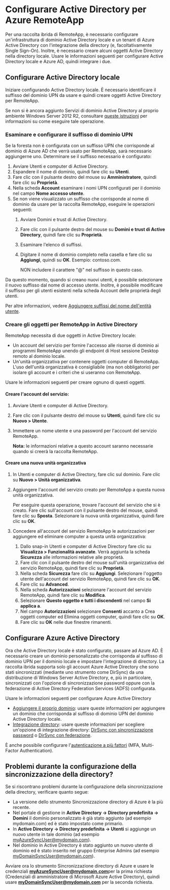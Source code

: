 
<properties 
    pageTitle="Configurare Active Directory per Azure RemoteApp" 
    description="Informazioni su come configurare Active Directory per lavorare con Azure RemoteApp." 
    services="remoteapp" 
	documentationCenter="" 
    authors="lizap" 
    manager="mbaldwin" />

<tags 
    ms.service="remoteapp" 
    ms.workload="compute" 
    ms.tgt_pltfrm="na" 
    ms.devlang="na" 
    ms.topic="article" 
    ms.date="04/28/2015" 
    ms.author="elizapo" />



# Configurare Active Directory per Azure RemoteApp


Per una raccolta ibrida di RemoteApp, è necessario configurare un'infrastruttura di dominio Active Directory locale e un tenant di Azure Active Directory con l'integrazione della directory (e, facoltativamente Single Sign-On). Inoltre, è necessario creare alcuni oggetti Active Directory nella directory locale. Usare le informazioni seguenti per configurare Active Directory locale e Azure AD, quindi integrare i due.

## Configurare Active Directory locale
Iniziare configurando Active Directory locale. È necessario identificare il suffisso del dominio UPN da usare e quindi creare oggetti Active Directory per RemoteApp.

Se non si è ancora aggiunto Servizi di dominio Active Directory al proprio ambiente Windows Server 2012 R2, consultare [queste istruzioni](https://technet.microsoft.com/library/cc731053.aspx) per informazioni su come eseguire tale operazione.
### Esaminare e configurare il suffisso di dominio UPN
Se la foresta non è configurata con un suffisso UPN che corrisponde al dominio di Azure AD che verrà usato per RemoteApp, sarà necessario aggiungerne uno. Determinare se il suffisso necessario è configurato:


1. Avviare Utenti e computer di Active Directory.
2.	Espandere il nome di dominio, quindi fare clic su **Utenti**.
3.	Fare clic con il pulsante destro del mouse su **Amministratore**, quindi fare clic su **Proprietà**.
4.	Nella scheda **Account** esaminare i nomi UPN configurati per il dominio nel campo **Nome accesso utente**.
5.	Se non viene visualizzato un suffisso che corrisponde al nome di dominio da usare per la raccolta RemoteApp, eseguire le operazioni seguenti:
	1.	Avviare Domini e trust di Active Directory.
	2.	Fare clic con il pulsante destro del mouse su **Domini e trust di Active Directory**, quindi fare clic su **Proprietà**.
	3.	Esaminare l'elenco di suffissi.
	4.	Digitare il nome di dominio completo nella casella e fare clic su **Aggiungi**, quindi su **OK**. Esempio: contoso.com. 

		NON includere il carattere "@" nel suffisso in questo caso.

Da questo momento, quando si creano nuovi utenti, è possibile selezionare il nuovo suffisso dal nome di accesso utente. Inoltre, è possibile modificare il suffisso per gli utenti esistenti nella scheda Account delle proprietà degli utenti.

Per altre informazioni, vedere [Aggiungere suffissi del nome dell'entità utente](http://technet.microsoft.com/library/cc772007.aspx).

### Creare gli oggetti per RemoteApp in Active Directory
RemoteApp necessita di due oggetti in Active Directory locale:


- Un account del servizio per fornire l'accesso alle risorse di dominio ai programmi RemoteApp unendo gli endpoint di Host sessione Desktop remoto al dominio locale.
- Un'unità organizzativa per contenere oggetti computer di RemoteApp. L'uso dell'unità organizzativa è consigliabile (ma non obbligatorio) per isolare gli account e i criteri che si useranno con RemoteApp.

Usare le informazioni seguenti per creare ognuno di questi oggetti.

#### Creare l'account del servizio:


1. Avviare Utenti e computer di Active Directory.
2.	Fare clic con il pulsante destro del mouse su **Utenti**, quindi fare clic su **Nuovo > Utente**.
3.	Immettere un nome utente e una password per l'account del servizio RemoteApp.

	**Nota:** le informazioni relative a questo account saranno necessarie quando si creerà la raccolta RemoteApp.

#### Creare una nuova unità organizzativa


1. In Utenti e computer di Active Directory, fare clic sul dominio. Fare clic su **Nuovo > Unità organizzativa**.
2. Aggiungere l'account del servizio creato per RemoteApp a questa nuova unità organizzativa.

	Per eseguire questa operazione, trovare l'account del servizio che si è creato. Fare clic sull'account con il pulsante destro del mouse, quindi fare clic su **Sposta**. Selezionare la nuova unità organizzativa, quindi fare clic su **OK**.


1. Concedere all'account del servizio RemoteApp le autorizzazioni per aggiungere ed eliminare computer a questa unità organizzativa:
	1. Dallo snap-in Utenti e computer di Active Directory fare clic su **Visualizza > Funzionalità avanzate**. Verrà aggiunta la scheda **Sicurezza** alle informazioni relative alle proprietà.
	2. Fare clic con il pulsante destro del mouse sull'unità organizzativa del servizio RemoteApp, quindi fare clic su **Proprietà**.
	3. Nella scheda **Sicurezza** fare clic su **Aggiungi**. Selezionare l'oggetto utente dell'account del servizio RemoteApp, quindi fare clic su **OK**.
	4. Fare clic su **Advanced**.
	5. Nella scheda **Autorizzazioni** selezionare l'account del servizio RemoteApp, quindi fare clic su **Modifica**.
	6. Selezionare **Questo oggetto e tutti i discendenti** nel campo **Si applica a**.
	7. Nel campo **Autorizzazioni** selezionare **Consenti** accanto a Crea oggetti computer ed Elimina oggetti computer, quindi fare clic su **OK**. 
	8. Fare clic su **OK** nelle due finestre rimanenti.


## Configurare Azure Active Directory
Ora che Active Directory locale è stato configurato, passare ad Azure AD. È necessario creare un dominio personalizzato che corrisponda al suffisso di dominio UPN per il dominio locale e impostare l'integrazione di directory. La raccolta ibrida supporta solo gli account Azure Active Directory che sono stati sincronizzati (mediante uno strumento come DirSync) da una distribuzione di Windows Server Active Directory, e, più in particolare, sincronizzati con l'opzione di sincronizzazione password oppure con la federazione di Active Directory Federation Services (ADFS) configurata.

Usare le informazioni seguenti per configurare Azure Active Directory


- [Aggiungere il proprio dominio](http://technet.microsoft.com/library/hh969247.aspx): usare queste informazioni per aggiungere un dominio che corrisponda al suffisso di dominio UPN del dominio Active Directory locale.
- [Integrazione directory](http://technet.microsoft.com/library/jj573653.aspx): usare queste informazioni per scegliere un'opzione di integrazione directory: [DirSync con sincronizzazione password](http://technet.microsoft.com/library/dn441214.aspx) o [DirSync con federazione](http://technet.microsoft.com/library/dn441213.aspx).

È anche possibile configurare l'[autenticazione a più fattori](http://technet.microsoft.com/library/dn249466.aspx) (MFA, Multi-Factor Authentication).

## Problemi durante la configurazione della sincronizzazione della directory?

Se si riscontrano problemi durante la configurazione della sincronizzazione della directory, verificare quanto segue:

- La versione dello strumento Sincronizzazione directory di Azure è la più recente. 
-	Nel portale di gestione in **Active Directory -> Directory predefinita -> Domini** il dominio personalizzato è già stato aggiunto (ad esempio mydomain.com) ed è stato impostato come primario.
-	In **Active Directory -> Directory predefinita -> Utenti** si aggiunge un nuovo utente in tale dominio (ad esempio myAzureSyncUser@mydomain.com).
-	Nel dominio in Active Directory è stato aggiunto un nuovo utente di dominio ed è stato inserito nel gruppo Enterprise Admins (ad esempio myDomainSyncUser@mydomain.com).

Avviare ora lo strumento Sincronizzazione directory di Azure e usare le credenziali **myAzureSyncUser@mydomain.com**per la prima richiesta (Credenziali di amministratore di Microsoft Azure Active Directory), quindi usare **myDomainSyncUser@mydomain.com** per la seconda richiesta.
 

<!---HONumber=July15_HO4-->